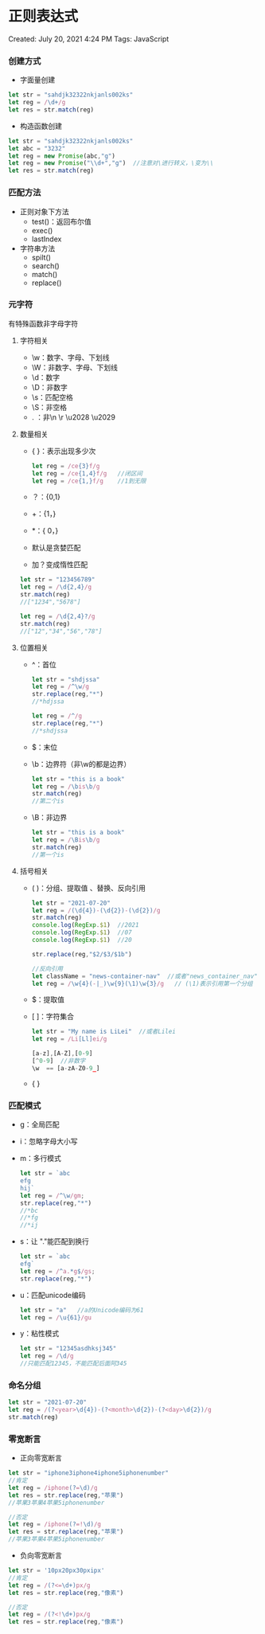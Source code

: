 # 正则表达式

Created: July 20, 2021 4:24 PM
Tags: JavaScript

### 创建方式

- 字面量创建

```jsx
let str = "sahdjk32322nkjanls002ks"
let reg = /\d+/g
let res = str.match(reg)
```

- 构造函数创建

```jsx
let str = "sahdjk32322nkjanls002ks"
let abc = "3232"
let reg = new Promise(abc,"g")
let reg = new Promise("\\d+","g")  //注意对\进行转义，\变为\\
let res = str.match(reg)
```

### 匹配方法

- 正则对象下方法
    - test()：返回布尔值
    - exec()
    - lastIndex
- 字符串方法
    - spilt()
    - search()
    - match()
    - replace()

### 元字符

有特殊函数非字母字符

1. 字符相关
    - \w：数字、字母、下划线
    - \W：非数字、字母、下划线
    - \d：数字
    - \D：非数字
    - \s：匹配空格
    - \S：非空格
    - . ：非\n \r \u2028 \u2029
2. 数量相关
    - { }：表示出现多少次
        
        ```jsx
        let reg = /ce{3}f/g
        let reg = /ce{1,4}f/g   //闭区间
        let reg = /ce{1,}f/g    //1到无限
        ```
        
    - ？：{0,1}
    - +：{1，}
    - *：{ 0，}
    - 默认是贪婪匹配
    - 加？变成惰性匹配
    
    ```jsx
    let str = "123456789"
    let reg = /\d{2,4}/g
    str.match(reg)
    //["1234","5678"]
    
    let reg = /\d{2,4}?/g
    str.match(reg)
    //["12","34","56","78"]
    ```
    
3. 位置相关
    - ^：首位
        
        ```jsx
        let str = "shdjssa"
        let reg = /^\w/g
        str.replace(reg,"*")
        //*hdjssa
        
        let reg = /^/g
        str.replace(reg,"*")
        //*shdjssa
        ```
        
    - $：末位
    - \b：边界符（非\w的都是边界）
        
        ```jsx
        let str = "this is a book"
        let reg = /\bis\b/g
        str.match(reg)
        //第二个is
        ```
        
    - \B：非边界
        
        ```jsx
        let str = "this is a book"
        let reg = /\Bis\b/g
        str.match(reg)
        //第一个is
        ```
        
4. 括号相关
    - ( )：分组、提取值 、替换、反向引用
        
        ```jsx
        let str = "2021-07-20"
        let reg = /(\d{4})-(\d{2})-(\d{2})/g
        str.match(reg)
        console.log(RegExp.$1)  //2021
        console.log(RegExp.$1)  //07
        console.log(RegExp.$1)  //20
        
        str.replace(reg,"$2/$3/$1b")
        
        //反向引用
        let className = "news-container-nav"  //或者"news_container_nav"
        let reg = /\w{4}(-|_)\w{9}(\1)\w{3}/g   // (\1)表示引用第一个分组
        ```
        
    - $：提取值
    - [ ]：字符集合
        
        ```jsx
        let str = "My name is LiLei"  //或者Lilei
        let reg = /Li[Ll]ei/g
        
        [a-z],[A-Z],[0-9]
        [^0-9]  //非数字
        \w  == [a-zA-Z0-9_]
        ```
        
    - { }

### 匹配模式

- g：全局匹配
- i：忽略字母大小写
- m：多行模式
    
    ```jsx
    let str = `abc
    efg
    hij`
    let reg = /^\w/gm;
    str.replace(reg,"*")
    //*bc
    //*fg
    //*ij
    ```
    
- s：让 "."能匹配到换行
    
    ```jsx
    let str = `abc
    efg`
    let reg = /^a.*g$/gs;
    str.replace(reg,"*")
    ```
    
- u：匹配unicode编码
    
    ```jsx
    let str = "a"   //a的Unicode编码为61
    let reg = /\u{61}/gu
    ```
    
- y：粘性模式
    
    ```jsx
    let str = "12345asdhksj345"
    let reg = /\d/g
    //只能匹配12345，不能匹配后面阿345
    ```
    

### 命名分组

```jsx
let str = "2021-07-20"
let reg = /(?<year>\d{4})-(?<month>\d{2})-(?<day>\d{2})/g
str.match(reg)
```

### 零宽断言

- 正向零宽断言

```jsx
let str = "iphone3iphone4iphone5iphonenumber"
//肯定
let reg = /iphone(?=\d)/g
let res = str.replace(reg,"苹果")
//苹果3苹果4苹果5iphonenumber

//否定
let reg = /iphone(?=!\d)/g
let res = str.replace(reg,"苹果")
//苹果3苹果4苹果5iphonenumber
```

- 负向零宽断言

```jsx
let str = '10px20px30pxipx'
//肯定
let reg = /(?<=\d+)px/g
let res = str.replace(reg,"像素")

//否定
let reg = /(?<!\d+)px/g
let res = str.replace(reg,"像素")
```